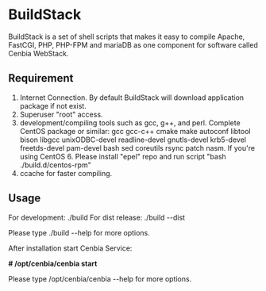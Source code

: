 BuildStack
==========

BuildStack is a set of shell scripts that makes it easy to compile Apache, FastCGI, PHP, PHP-FPM and mariaDB
as one component for software called Cenbia WebStack.

Requirement
-----------
1. Internet Connection. By default BuildStack will download application package if not exist.
2. Superuser "root" access.
3. development/compiling tools such as gcc, g++, and perl.
   Complete CentOS package or similar: gcc gcc-c++ cmake make autoconf libtool bison libgcc unixODBC-devel readline-devel gnutls-devel 
   krb5-devel freetds-devel pam-devel bash sed coreutils rsync patch nasm. 
   If you're using CentOS 6. Please install "epel" repo and run script "bash ./build.d/centos-rpm"
4. ccache for faster compiling.

Usage
------
For development: ./build
For dist release: ./build --dist

Please type ./build --help for more options.

After installation start Cenbia Service:

**# /opt/cenbia/cenbia start**

Please type /opt/cenbia/cenbia --help for more options.

